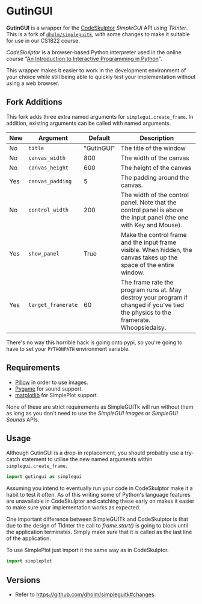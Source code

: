 # GutinGUI

**GutinGUI** is a wrapper for the [CodeSkulptor](http://www.codeskulptor.org/) *SimpleGUI* API using *TkInter*.
This is a fork of [`dholm/simpleguitk`](https://github.com/dholm/simpleguitk), with some changes to make it suitable for use in our CS1822 course.

*CodeSkulptor* is a browser-based Python interpreter used in the online
course "[An Introduction to Interactive Programming in Python](https://www.coursera.org/course/interactivepython)".

This wrapper makes it easier to work in the development environment of your
choice while still being able to quickly test your implementation without using
a web browser.

## Fork Additions
This fork adds three extra named arguments for `simplegui.create_frame`.
In addition, existing arguments can be called with named arguments.

New | Argument           | Default    | Description
--- | ------------------ | ---------- | ----------------------
No  | `title`            | "GutinGUI" | The title of the window
No  | `canvas_width`     | 800        | The width of the canvas
No  | `canvas_height`    | 600        | The height of the canvas
Yes | `canvas_padding`   | 5          | The padding around the canvas.
No  | `control_width`    | 200        | The width of the control panel. Note that the control panel is above the input panel (the one with Key and Mouse).
Yes | `show_panel`       | True       | Make the control frame and the input frame visible. When hidden, the canvas takes up the space of the entire window.
Yes | `target_framerate` | 60         | The frame rate the program runs at. May destroy your program if changed if you've tied the physics to the framerate. Whoopsiedaisy.


There's no way this horrible hack is going onto pypi, so you're going to have to set your `PYTHONPATH` environment variable.

## Requirements
- [Pillow](https://github.com/python-imaging/Pillow) in order to use images.
- [Pygame](http://www.pygame.org/) for sound support.
- [matplotlib](http://matplotlib.org/) for SimplePlot support.

None of these are strict requirements as SimpleGUITk will run without them as
long as you don't need to use the *SimpleGUI Images* or *SimpleGUI Sounds*
APIs.

## Usage
Although GutinGUI is a drop-in replacement, you should probably use a try-catch statement to utilise the new named arguments within `simplegui.create_frame`.

```py
import gutingui as simplegui
```

Assuming you intend to eventually run your code in CodeSkulptor make it a habit
to test it often. As of this writing some of Python's language features are
unavailable in CodeSkulptor and catching these early on makes it easier to make
sure your implementation works as expected.

One important difference between SimpleGUITk and CodeSkulptor is that due to
the design of TkInter the call to *frame.start()* is going to block until the
application terminates. Simply make sure that it is called as the last line of
the application.

To use SimplePlot just import it the same way as in CodeSkulptor.

```py
import simpleplot
```

## Versions
- Refer to https://github.com/dholm/simpleguitk#changes.
